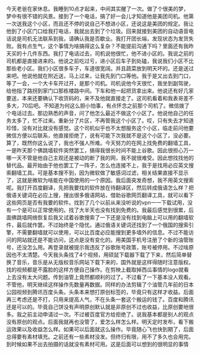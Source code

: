 今天老爸在家休息。我睡到10点才起来，中间其实醒了一次。做了个很美的梦，梦中有很不错的风景。接到了一个电话，搞了好一会儿才知道他是美团司机。他第一次送我这个小区，而且还不停的说自己不想进小区，还说这是美团的规定。我让他到了小区门口给我打电话，我就出去到了个垃圾。回来就接到美团的自动语音电话说是司机无法联系到我，请确认我是否歇业。我打开团长端，发现状态为发货失败。我有点生气，这个事情为啥搞得这么复杂？不能提前沟通下吗？里面还有我昨天买的十几件东西。我打了电话过去，司机说他很忙，他不进小区的。我说之前的司机都是直接进来的。他说之前吃过亏，进小区后车子到处磕，我说我们小区不比那些老小区。我们小区很多车子，车道很宽阔。并且蔬菜放到明天坏的。还是送过来吧。他说他就在附近送，马上过来，让我先到门口等他。我于是又出去到门口，等了一会，一个大卡车开过开，是那个司机。司机说他今天很忙，我坐到副驾驶，给他指了路拐到家门口那栋楼路中间。下车和他一起把货拿出来。他说还有好几家要送，本来还要确认下收货码的，来不及他就直接走了。这司机看着和我表哥差不多大，70后吧。不知道为何这么胆小怕事，有点怀念之前那个司机了。微信拨了个电话过去。那边熟悉的声音，问了他怎么最近不做这个小区了。他说他自己的任务太多了，忙不过来。重新分了片区，不再管我这个小区了。哎，只有失去才知道珍惜，没有对比就没有感觉。这个司机似乎也不太想服务这个小区，临走前问他要微信方便以后联系，他直接拒绝了，说有可能下次我就不是这个小区了，没必要。算了，既然你这么说了，我也不强人所难。今天努力的在网上找免费的翻墙工具，一是昨天那个佛跳墙软件突然罢工，搞得我很长时间不能上谷歌。因此很担心万一哪一天不管是他自己主观还是被动的断了我的网，我不就很难受。因此想找找他的替代品。最开始由于他也罢工了一阵子，怎么也连接不上，我于是找用必应英文搜索翻墙工具。可是基本搜不到，因为微软做了敏感词过滤，相关结果直接不显示了，这就是微软为啥能在中国使用的一个原因。我后面突发奇想，我不用英文搜索呢。我打开百度翻译，先把我要找的软件放在待翻译区，然后转成俄语怎么样？把俄语关键词在必应上搜，搜出很多俄语网站，借助谷歌网页翻译工具，就可以看下这些网页是否有我要的软件。找到了几个以前从来没听说的vpn一一下载试用，没有一个是可以正常使用的。找了大半天也没有找到免费的。我最后感觉到很累，后面佛跳墙网络恢复后我又试着谷歌搜索了一下还是没有找到电脑上可以用的翻墙软件，最后就作罢。不过始终是个隐忧。通过俄语关键词还找到了一个俄国的搜索引擎，不需要翻墙就可以使用，可以比百度必应能搜到更多墙外的信息。不过不能访问的网站就还是不能访问，这点是没有变化的。用美国手机号注册了个新的油管账号，还没怎么用。再登录就被提示我违反了谷歌账号政策，账号被停用。不过啥原因也不太清楚。今天我头条找了4个视频，用硕鼠下载器下载了下来，然后简单替换了音乐，音乐是从无版权音乐网站下载下来的，国外就是这样得随时注意版权。找的视频都是不露脸的这样方便自己操作。在剪映上截取掉西瓜事情的logo就看上去没有太大问题。传到油管上竟然都顺利的过了。不过看了一下基本没人观看。不管他，明天继续这样操作先数量再数据。同样的办法剪辑了个油管几年前的日本公园视频到腾讯百度头条。头条本来想打原创标签的，毕竟只有这样才收益。后面再三考虑还是不打，只用来提高人气，不在头条一套这个搬运的钱了。百度和腾讯还是可以的。毕竟自己饼没有声明原创默认就是非原创不过也收益，比原创要地很多。我之前主动申请过一次。不过被百度官方给拒绝了。说我基本都是别人的观点没有原创的观点。后面我就再也没管了，爱怎么样怎么样。明天定时发布，看下搬运效果以及收益怎么样。如果可以后面就这么操作。毕竟随心飞也快到期了，后面总得要有素材填充。之前还有一些素材没发。但终归有限，用不了多久也会用完。到时候如果不出去拍摄的话就没有素材可用。这是后面可以想到的很明显的事情
